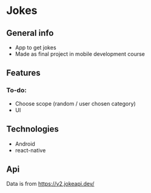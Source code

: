 # Jokes



## General info
* App to get jokes
* Made as final project in mobile development course
	
## Features
### To-do:
 * Choose scope (random / user chosen category)
 * UI

  
## Technologies
* Android
* react-native

## Api
Data is from https://v2.jokeapi.dev/
